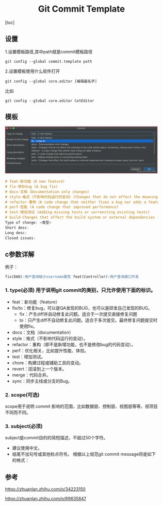 <h1 align="center">Git Commit Template</h1>

[toc]

## 设置

1.设置模板路径,其中path就是commit模板路径

 ```
git config --global commit.template path
 ```

 2.设置模板使用什么软件打开

```
git config --global core.editor [编辑器名字]
```

 比如

 ```
git config --global core.editor CotEditor
 ```

## 模板

<img src="media/Screen%20Shot%202020-11-05%20at%2009.56.04.png" alt="Screen Shot 2020-11-05 at 09.56.04" style="zoom:50%;" />

```objectivec
# feat-新功能（A new feature）
# fix-修补bug (A bug fix)
# docs-文档（Documentation only changes）
# style-格式（不影响代码运行的变动）(Changes that do not affect the meaning of the code(white-space, formatting, missing semi-colons, etc))
# refactor-重构（A code change that neither fixes a bug nor adds a feature）
# perf-性能 (A code change that improved performance)
# test-增加测试 (Adding missing tests or correncting existing tests)
# build-Changes that affect the build system or external dependencies (example scope: gulp, broccoli, npm)
Type of change: <类型>
Short desc: 
Long desc:
Closed issues:
```

## c参数详解

例子：

```sql
fix(DAO):用户查询缺少username属性 feat(Controller):用户查询接口开发
```

### **1. type(必须)** 用于说明git commit的类别，只允许使用下面的标识。

* feat：新功能（feature）
* fix/to：修复bug，可以是QA发现的BUG，也可以是研发自己发现的BUG。
   * fix：产生diff并自动修复此问题。适合于一次提交直接修复问题
   * to：只产生diff不自动修复此问题。适合于多次提交。最终修复问题提交时使用fix。
* docs：文档（documentation）
* style：格式（不影响代码运行的变动）。
* refactor：重构（即不是新增功能，也不是修改bug的代码变动）。
* perf：优化相关，比如提升性能、体验。
* test：增加测试。
* chore：构建过程或辅助工具的变动。
* revert：回滚到上一个版本。
* merge：代码合并。
* sync：同步主线或分支的Bug。

### **2. scope(可选)**
scope用于说明 commit 影响的范围，比如数据层、控制层、视图层等等，视项目不同而不同。

### **3. subject(必须)**
subject是commit目的的简短描述，不超过50个字符。

- 建议使用中文。
- 结尾不加句号或其他标点符号。
   根据以上规范git commit message将是如下的格式：



## 参考

https://zhuanlan.zhihu.com/p/34223150

https://zhuanlan.zhihu.com/p/69635847